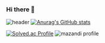 ### Hi there 👋

<!--
**hyunS00/hyunS00** is a ✨ _special_ ✨ repository because its `README.md` (this file) appears on your GitHub profile.

-->
![header](https://capsule-render.vercel.app/api?type=waving&color=auto&height=200&section=header&text=Welcome%20to%20my%20Github&fontSize=50&animation=twinkling&text-color=black)
[![Anurag's GitHub stats](https://github-readme-stats.vercel.app/api?username=hyunS00)](https://github.com/anuraghazra/github-readme-stats)

[![Solved.ac Profile](http://mazassumnida.wtf/api/v2/generate_badge?boj=kimhs1470)](https://solved.ac/kimhs1470/)
![mazandi profile](http://mazandi.herokuapp.com/api?handle=kimhs1470&theme=cold)
